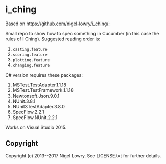 # i_ching

Based on https://github.com/nigel-lowry/i_ching/:

Small repo to show how to spec something in Cucumber (in this case the rules of I Ching). Suggested reading order is:

1. `casting.feature`
1. `scoring.feature`
1. `plotting.feature`
1. `changing.feature`

C# version requires these packages:

1. MSTest.TestAdapter.1.1.18
1. MSTest.TestFramework.1.1.18
1. Newtonsoft.Json.9.0.1
1. NUnit.3.8.1
1. NUnit3TestAdapter.3.8.0
1. SpecFlow.2.2.1
1. SpecFlow.NUnit.2.2.1

Works on Visual Studio 2015.


## Copyright

Copyright (c) 2013--2017 Nigel Lowry. See LICENSE.txt for
further details.
